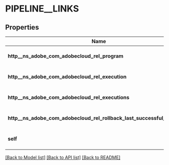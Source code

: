 # PIPELINE__LINKS

## Properties
Name | Type | Description | Notes
------------ | ------------- | ------------- | -------------
**http__ns_adobe_com_adobecloud_rel_program** | [**HAL_LINK**](HalLink.md) |  | [optional] [default to null]
**http__ns_adobe_com_adobecloud_rel_execution** | [**HAL_LINK**](HalLink.md) |  | [optional] [default to null]
**http__ns_adobe_com_adobecloud_rel_executions** | [**HAL_LINK**](HalLink.md) |  | [optional] [default to null]
**http__ns_adobe_com_adobecloud_rel_rollback_last_successful_execution** | [**HAL_LINK**](HalLink.md) |  | [optional] [default to null]
**self** | [**HAL_LINK**](HalLink.md) |  | [optional] [default to null]

[[Back to Model list]](../README.md#documentation-for-models) [[Back to API list]](../README.md#documentation-for-api-endpoints) [[Back to README]](../README.md)


